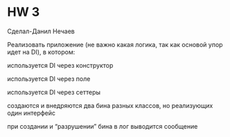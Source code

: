 # HW 3
Сделал-Данил Нечаев

Реализовать приложение (не важно какая логика, так как основой упор идет на DI), в котором:

используется DI через конструктор
	
используется DI через поле

используется DI через сеттеры

создаются и внедряются два бина разных классов, но реализующих один интерфейс

при создании и “разрушении” бина в лог выводится сообщение
